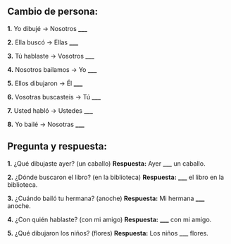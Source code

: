 ## Cambio de persona:

**1.** Yo dibujé → Nosotros **___**

**2.** Ella buscó → Ellas **___**

**3.** Tú hablaste → Vosotros **___**

**4.** Nosotros bailamos → Yo **___**

**5.** Ellos dibujaron → Él **___**

**6.** Vosotras buscasteis → Tú **___**

**7.** Usted habló → Ustedes **___**

**8.** Yo bailé → Nosotras **___**

## Pregunta y respuesta:

**1.** ¿Qué dibujaste ayer? (un caballo)
**Respuesta:** Ayer **___** un caballo.

**2.** ¿Dónde buscaron el libro? (en la biblioteca)
**Respuesta:** **___** el libro en la biblioteca.

**3.** ¿Cuándo bailó tu hermana? (anoche)
**Respuesta:** Mi hermana **___** anoche.

**4.** ¿Con quién hablaste? (con mi amigo)
**Respuesta:** **___** con mi amigo.

**5.** ¿Qué dibujaron los niños? (flores)
**Respuesta:** Los niños **___** flores.